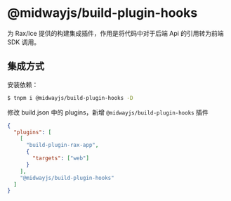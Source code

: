 # @midwayjs/build-plugin-hooks

为 Rax/Ice 提供的构建集成插件，作用是将代码中对于后端 Api 的引用转为前端 SDK 调用。

## 集成方式

安装依赖：

```bash
$ tnpm i @midwayjs/build-plugin-hooks -D
```

修改 build.json 中的 plugins，新增 `@midwayjs/build-plugin-hooks` 插件

```json
{
  "plugins": [
    [
      "build-plugin-rax-app",
      {
        "targets": ["web"]
      }
    ],
    "@midwayjs/build-plugin-hooks"
  ]
}
```
